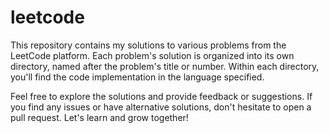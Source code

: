 # leetcode
This repository contains my solutions to various problems from the LeetCode platform. Each problem's solution is organized into its own directory, named after the problem's title or number. Within each directory, you'll find the code implementation in the language specified.

Feel free to explore the solutions and provide feedback or suggestions. If you find any issues or have alternative solutions, don't hesitate to open a pull request. Let's learn and grow together!
